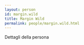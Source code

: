 ```yaml
---
layout: person
id: margin.wild
title: Margin Wild
permalink: people/margin.wild.html
---
```


Dettagli della persona